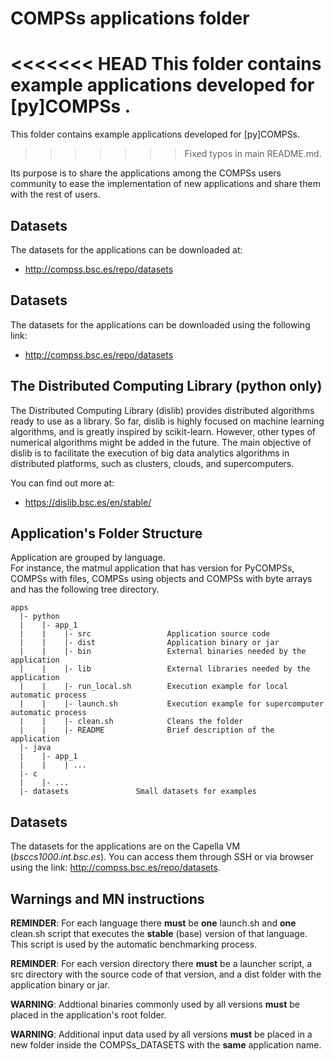 # COMPSs applications folder

<<<<<<< HEAD
This folder contains example applications developed for [py]COMPSs .
=======
This folder contains example applications developed for [py]COMPSs.
>>>>>>> Fixed typos in main README.md.

Its purpose is to share the applications among the COMPSs users community to ease
the implementation of new applications and share them with the rest of users.

## Datasets

The datasets for the applications can be downloaded at:

* http://compss.bsc.es/repo/datasets

## Datasets

The datasets for the applications can be downloaded using the following link:

* http://compss.bsc.es/repo/datasets

## The Distributed Computing Library (python only)

The Distributed Computing Library (dislib) provides distributed algorithms ready to use as a library. So far, dislib is highly focused on machine learning algorithms, and is greatly inspired by scikit-learn. However, other types of numerical algorithms might be added in the future. The main objective of dislib is to facilitate the execution of big data analytics algorithms in distributed platforms, such as clusters, clouds, and supercomputers.

You can find out more at:

* https://dislib.bsc.es/en/stable/


## Application's Folder Structure

Application are grouped by language.  
For instance, the matmul application that has version for PyCOMPSs, COMPSs with files,
COMPSs using objects and COMPSs with byte arrays and has the following tree directory.

```
apps
  |- python
  |    |- app_1
  |    |    |- src                 Application source code
  |    |    |- dist                Application binary or jar
  |    |    |- bin                 External binaries needed by the application
  |    |    |- lib                 External libraries needed by the application
  |    |    |- run_local.sh        Execution example for local automatic process
  |    |    |- launch.sh           Execution example for supercomputer automatic process
  |    |    |- clean.sh            Cleans the folder
  |    |    |- README              Brief description of the application
  |- java
  |    |- app_1
  |    |    | ...
  |- c
  |    |- ...
  |- datasets				Small datasets for examples

```


## Datasets

The datasets for the applications are on the Capella VM (*bsccs1000.int.bsc.es*). You can access them through SSH or via browser using the link: http://compss.bsc.es/repo/datasets.


## Warnings and MN instructions

**REMINDER**: For each language there **must** be **one** launch.sh and **one** clean.sh script
          that executes the **stable** (base) version of that language. This script is used by
          the automatic benchmarking process.

**REMINDER**: For each version directory there **must** be a launcher script, a src directory with
the source code of that version, and a dist folder with the application binary or jar.


**WARNING**: Addtional binaries commonly used by all versions **must** be placed in the
         application's root folder.

**WARNING**: Additional input data used by all versions **must** be placed in a new folder
         inside the COMPSs_DATASETS with the **same** application name.

